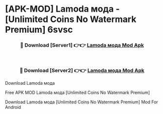 # [APK-MOD] Lamoda  мода - [Unlimited Coins No Watermark Premium] 6svsc



<div align="center">
<h3>🔴 Download [Server1] 👉👉 <a href="https://momento.my/?title=Lamoda__мода">Lamoda  мода Mod Apk</a></h3><br>

<h3>🔴 Download [Server2] 👉👉 <a href="https://momento.my/?title=Lamoda__мода">Lamoda  мода Mod Apk</a></h3>
</div>



Download Lamoda  мода 

Free APK MOD Lamoda  мода [Unlimited Coins No Watermark Premium]

Download Lamoda  мода [Unlimited Coins No Watermark Premium] Mod For Android
